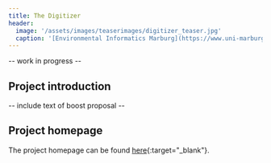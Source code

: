 ```yaml
---
title: The Digitizer
header:
  image: '/assets/images/teaserimages/digitizer_teaser.jpg'
  caption: '[Environmental Informatics Marburg](https://www.uni-marburg.de/en/fb19/disciplines/physisch/environmentalinformatics){:target="_blank"}'
---
```



-- work in progress  --



## Project introduction


-- include text of boost proposal --



## Project homepage

The project homepage can be found [here](https://environmentalinformatics-marburg.github.io/distribution_digitizer_webpage/){:target="_blank"}.



